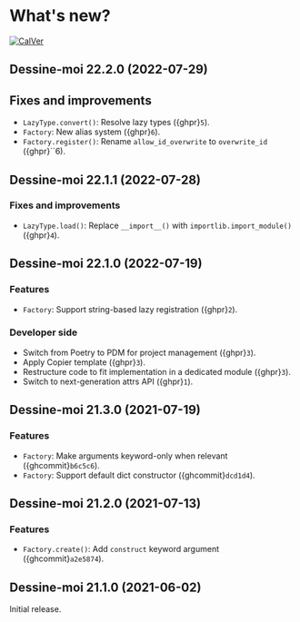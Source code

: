 # What's new?

[![CalVer](https://img.shields.io/badge/calver-YY.MINOR.MICRO-blue?style=flat-square)](https://calver.org/)

## Dessine-moi 22.2.0 (2022-07-29)

## Fixes and improvements

- `LazyType.convert()`: Resolve lazy types ({ghpr}`5`).
- `Factory`: New alias system ({ghpr}`6`).
- `Factory.register()`: Rename `allow_id_overwrite` to `overwrite_id` ({ghpr}``6).

## Dessine-moi 22.1.1 (2022-07-28)

### Fixes and improvements

- `LazyType.load()`: Replace `__import__()` with `importlib.import_module()`
  ({ghpr}`4`).

## Dessine-moi 22.1.0 (2022-07-19)

### Features

- `Factory`: Support string-based lazy registration ({ghpr}`2`).

### Developer side

- Switch from Poetry to PDM for project management ({ghpr}`3`).
- Apply Copier template ({ghpr}`3`).
- Restructure code to fit implementation in a dedicated module ({ghpr}`3`).
- Switch to next-generation attrs API ({ghpr}`1`).

## Dessine-moi 21.3.0 (2021-07-19)

### Features

- `Factory`: Make arguments keyword-only when relevant ({ghcommit}`b6c5c6`).
- `Factory`: Support default dict constructor ({ghcommit}`dcd1d4`).

## Dessine-moi 21.2.0 (2021-07-13)

### Features

- `Factory.create()`: Add `construct` keyword argument ({ghcommit}`a2e5874`).

## Dessine-moi 21.1.0 (2021-06-02)

Initial release.
